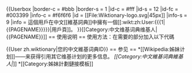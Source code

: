 {{Userbox
  |border-c = #bbb
  |border-s = 1
  |id-c     = #fff
  |id-s     = 12
  |id-fc    = #003399
  |info-c   = #f6f6f6
  |id       = [[File:Wiktionary-logo.svg|45px]]
  |info-s   = 9
  |info     = 這個用戶在中文[[維基詞典]]中擁有一個[[:wikt:zh:User:{{{1|{{PAGENAME}}}}}|用戶頁]]。
}}<includeonly>[[Category:中文维基词典维基人|{{PAGENAME}}]]</includeonly>
<noinclude>
== 使用说明 ==
使用方法：在需要的部分加入以下代碼

<nowiki>{{User zh.wiktionary|您的中文維基词典ID}}</nowiki>
== 参见 ==
*[[Wikipedia:姊妹计划]]——来获得引用其它维基计划的更多信息。
*[[Category:中文維基词典維基人|*]]
*[[Category:姊妹計劃鏈接模板]]
</noinclude>